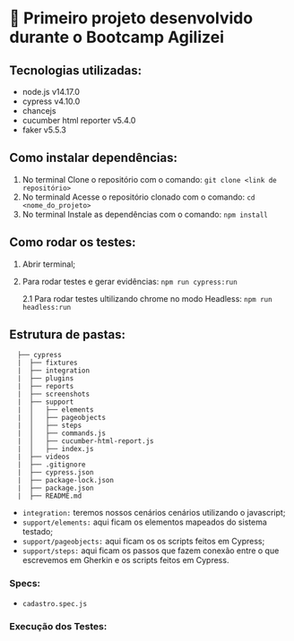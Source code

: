 # 🤖 Primeiro projeto desenvolvido durante o Bootcamp Agilizei

## Tecnologias utilizadas:
- node.js v14.17.0
- cypress v4.10.0
- chancejs
- cucumber html reporter v5.4.0
- faker v5.5.3

## Como instalar dependências:
1. No terminal Clone o repositório com o comando: `git clone <link de repositório>`
2. No terminald Acesse o repositório clonado com o comando: `cd <nome_do_projeto>`
3. No terminal Instale as dependências com o comando: `npm install`

## Como rodar os testes:
1. Abrir terminal;
2. Para rodar testes e gerar evidências: `npm run cypress:run`

    2.1 Para rodar testes ultilizando chrome no modo Headless: `npm run headless:run`

## Estrutura de pastas:
```
  ├── cypress
  |  ├── fixtures
  |  ├── integration
  |  ├── plugins  
  |  ├── reports
  |  ├── screenshots
  |  ├── support
  |  │   ├── elements
  |  │   ├── pageobjects
  |  │   ├── steps
  |  │   ├── commands.js
  |  │   ├── cucumber-html-report.js
  |  │   ├── index.js
  |  ├── videos
  |  ├── .gitignore
  |  ├── cypress.json
  |  ├── package-lock.json
  |  ├── package.json
  |  ├── README.md
```
- `integration:` teremos nossos cenários cenários utilizando o javascript;
- `support/elements:` aqui ficam os elementos mapeados do sistema testado;
- `support/pageobjects:` aqui ficam os os scripts feitos em Cypress;
- `support/steps:` aqui ficam os passos que fazem conexão entre o que escrevemos em Gherkin e os scripts feitos em Cypress.


### Specs:
- `cadastro.spec.js`

### Execução dos Testes: